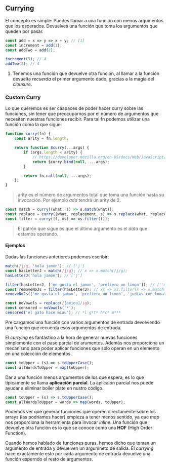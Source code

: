 ## Currying

El concepto es simple: Puedes llamar a una función con menos argumentos que los esperados. Devuelves una función que toma los argumentos que queden por pasar.

```js
const add = x => y => x + y; // [1]
const increment = add(1);
const addTwo = add(2);

increment(3); // 4
addTwo(2); // 4
```

1. Tenemos una función que devuelve otra función, al llamar a la función devuelta _recuerda_ el primer argumento dado, gracias a la magia del _clousure_. 

### Custom Curry

Lo que queremos es ser caapaces de poder hacer curry sobre las funciones, sin tener que preocuparnos por el número de argumentos que necesiten nuestras funciones recibir. Para tal fn podemos utilizar una función como la que sigue:

```js
function curry(fn) {
    const arity = fn.length;

    return function $curry(...args) {
        if (args.length < arity) {
            // https://developer.mozilla.org/en-US/docs/Web/JavaScript/Reference/Global_Objects/Function/bind
            return $curry.bind(null, ...args);
        }

        return fn.call(null, ...args);
    };
}
```

> arity es el número de argumentos total que toma una función hasta su invocación. Por ejemplo _add_ tendrá un arity de 2.

```js
const match = curry((what, s) => s.match(what));
const replace = curry((what, replacement, s) => s.replace(what, replacement));
const filter = curry((f, xs) => xs.filter(f));
```

> El patrón que sigue es que el último argumento es el _data_ que estamos operando.

#### Ejemplos

Dadas las funciones anteriores podemos escribir:

```js
match(/j/g, 'hola jamon'); // ['j']
const hasLetterJ = match(/j/g); // x => x.match(/j/g);
hasLetterJ('hola jamon'); // ['j']

filter(hasLetterJ, ['me gusta el jamon', 'prefiero un limon']); // [''me gusta el jamon']
const removeNoJs = filter(hasLetterJ); // xs => xs.filter(x => x.match(/j/g);)
removeNoJs(['me gusta el jamon', 'prefiero un limon', 'judías con tomate']); // 'me gusta el jamon', 'judías con tomate'

const noVowels = replace(/[aeiou]/ig);
const censored = noVowels('*');
censored('el gato hace miau'); // *l g*t* h*c* m***
```

Pre cargamos una función con varios argumentos de entrada devolviendo una función que recuerda esos argumentos de entrada. 

El _currying_ es fantástico a la hora de generar nuevas funciones simplemente con el paso parcial de arumentos. Además nos proporciona un mecanismo para poder aplicar funciones que sólo operan en un elemento en una colección de elementos.

```js
const toUpper = (s) => s.toUpperCase();
const allWordsToUpper = map(toUpper);
```

Dar a una función menos argumentos de los que espera, es lo que típicamente se llama **aplicación parcial**. La aplicaión parcial nos puede ayudar a eliminar boiler plate en nustro código.

```js
const toUpper = (s) => s.toUpperCase();
const allWordsToUpper = words => map(words, toUpper);
```

Podemos ver que generar funciones que operen directamente sobre los arrays (las podríamos hacer) empieza a tener menos sentido, ya que _map_ nos proporciona la herramienta para invocar _inline_. Una función que devuelve otra función es lo que se conoce como una __HOF__ (High Order Function).

Cuando hemos hablado de funciones puras, hemos dicho que toman un argumento de entrada y devuelven un argumneto de salida. El _currying_ hace exactamente esto por cada argumento de entrada devuelve una función esperndo el resto de argumentos.
